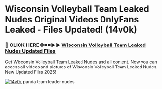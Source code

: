 # Wisconsin Volleyball Team Leaked Nudes Original Videos 0nlyFans Leaked - Files Updated! (14v0k)

<h3>🔴 CLICK HERE 🌐==►► <a href="https://tinyurl.com/5h6xmrr3" rel="nofollow">Wisconsin Volleyball Team Leaked Nudes Updated Files</a></h3>

Get Wisconsin Volleyball Team Leaked Nudes and all content. Now you can access all videos and pictures of Wisconsin Volleyball Team Leaked Nudes. New Updated Files 2025!

[![14v0k](https://i.imgur.com/KVD873Z.gif)](https://tinyurl.com/5h6xmrr3)
panda team leader nudes